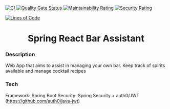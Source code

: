 [![CI](https://github.com/mityavasilyev/spring-react-bar-app/actions/workflows/build.yml/badge.svg)](https://github.com/mityavasilyev/spring-react-bar-app/actions/workflows/build.yml)
[![Quality Gate Status](https://sonarcloud.io/api/project_badges/measure?project=mityavasilyev_spring-react-bar-app&metric=alert_status)](https://sonarcloud.io/summary/new_code?id=mityavasilyev_spring-react-bar-app)
[![Maintainability Rating](https://sonarcloud.io/api/project_badges/measure?project=mityavasilyev_spring-react-bar-app&metric=sqale_rating)](https://sonarcloud.io/summary/new_code?id=mityavasilyev_spring-react-bar-app)
[![Security Rating](https://sonarcloud.io/api/project_badges/measure?project=mityavasilyev_spring-react-bar-app&metric=security_rating)](https://sonarcloud.io/summary/new_code?id=mityavasilyev_spring-react-bar-app)


[![Lines of Code](https://sonarcloud.io/api/project_badges/measure?project=mityavasilyev_spring-react-bar-app&metric=ncloc)](https://sonarcloud.io/summary/new_code?id=mityavasilyev_spring-react-bar-app)
<h1 align="center">
    Spring React Bar Assistant
</h1>

### Description
<p>
    Web App that aims to assist in managing your own bar. Keep track of spirits available 
and manage cocktail recipes   
</p>

### Tech
Framework: Spring Boot
Security: Spring Security + auth0/JWT (https://github.com/auth0/java-jwt)